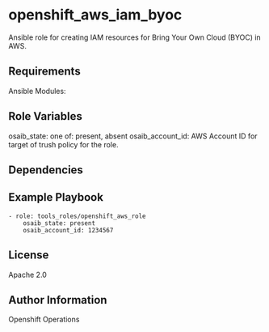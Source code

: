 openshift_aws_iam_byoc
=========

Ansible role for creating IAM resources for Bring Your Own Cloud (BYOC) in AWS.

Requirements
------------

Ansible Modules:


Role Variables
--------------

osaib_state: one of: present, absent
osaib_account_id: AWS Account ID for target of trush policy for the role.

Dependencies
------------


Example Playbook
----------------


    - role: tools_roles/openshift_aws_role
        osaib_state: present
        osaib_account_id: 1234567


License
-------

Apache 2.0

Author Information
------------------

Openshift Operations
